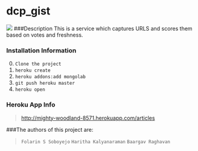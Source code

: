 # dcp_gist
<img src = "https://travis-ci.org/foobaar/dcp_gist_heroku.svg">
###Description 
This is a service which captures URLS and scores them based on votes and freshness.

### Installation Information
0. `Clone the project`
1. `heroku create`
2. `heroku addons:add mongolab`
3. `git push heroku master`
4. `heroku open`

### Heroku App Info
> http://mighty-woodland-8571.herokuapp.com/articles


###The authors of this project are:
> `Folarin S Soboyejo`
 `Haritha Kalyanaraman`
 `Baargav Raghavan`
